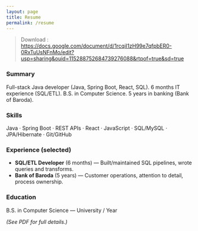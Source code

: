 ```yaml
---
layout: page
title: Resume
permalink: /resume
---
```


> Download : https://docs.google.com/document/d/1rcqiI1zH99e7qfpbER0-0RxTuUsNFnMo/edit?usp=sharing&ouid=115288752684739276088&rtpof=true&sd=true

### Summary
Full-stack Java developer (Java, Spring Boot, React, SQL). 6 months IT experience (SQL/ETL).
B.S. in Computer Science. 5 years in banking (Bank of Baroda).

### Skills
Java · Spring Boot · REST APIs · React · JavaScript · SQL/MySQL · JPA/Hibernate · Git/GitHub

### Experience (selected)
- **SQL/ETL Developer** (6 months) — Built/maintained SQL pipelines, wrote queries and transforms.
- **Bank of Baroda** (5 years) — Customer operations, attention to detail, process ownership.

### Education
B.S. in Computer Science — University / Year

*(See PDF for full details.)*
